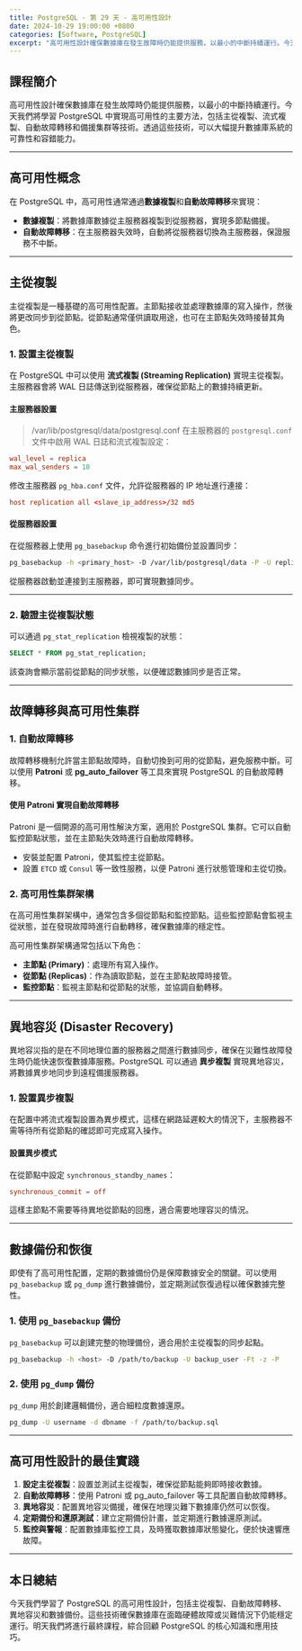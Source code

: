 ```yaml
---
title: PostgreSQL - 第 29 天 - 高可用性設計
date: 2024-10-29 19:00:00 +0800
categories: [Software, PostgreSQL]
excerpt: "高可用性設計確保數據庫在發生故障時仍能提供服務，以最小的中斷持續運行。今天我們將學習 PostgreSQL 中實現高可用性的主要方法，包括主從複製、流式複製、自動故障轉移和備援集群等技術。透過這些技術，可以大幅提升數據庫系統的可靠性和容錯能力。"
---
```


## 課程簡介
高可用性設計確保數據庫在發生故障時仍能提供服務，以最小的中斷持續運行。今天我們將學習 PostgreSQL 中實現高可用性的主要方法，包括主從複製、流式複製、自動故障轉移和備援集群等技術。透過這些技術，可以大幅提升數據庫系統的可靠性和容錯能力。

---

## 高可用性概念

在 PostgreSQL 中，高可用性通常通過**數據複製**和**自動故障轉移**來實現：

- **數據複製**：將數據庫數據從主服務器複製到從服務器，實現多節點備援。
- **自動故障轉移**：在主服務器失效時，自動將從服務器切換為主服務器，保證服務不中斷。

---

## 主從複製

主從複製是一種基礎的高可用性配置。主節點接收並處理數據庫的寫入操作，然後將更改同步到從節點。從節點通常僅供讀取用途，也可在主節點失效時接替其角色。

### 1. 設置主從複製

在 PostgreSQL 中可以使用 **流式複製 (Streaming Replication)** 實現主從複製。主服務器會將 WAL 日誌傳送到從服務器，確保從節點上的數據持續更新。

#### 主服務器設置
> /var/lib/postgresql/data/postgresql.conf
在主服務器的 `postgresql.conf` 文件中啟用 WAL 日誌和流式複製設定：

```conf
wal_level = replica
max_wal_senders = 10
```

修改主服務器 `pg_hba.conf` 文件，允許從服務器的 IP 地址進行連接：

```conf
host replication all <slave_ip_address>/32 md5
```

#### 從服務器設置

在從服務器上使用 `pg_basebackup` 命令進行初始備份並設置同步：

```bash
pg_basebackup -h <primary_host> -D /var/lib/postgresql/data -P -U replication_user --wal-method=stream
```

從服務器啟動並連接到主服務器，即可實現數據同步。

---

### 2. 驗證主從複製狀態

可以通過 `pg_stat_replication` 檢視複製的狀態：

```sql
SELECT * FROM pg_stat_replication;
```

該查詢會顯示當前從節點的同步狀態，以便確認數據同步是否正常。

---

## 故障轉移與高可用性集群

### 1. 自動故障轉移

故障轉移機制允許當主節點故障時，自動切換到可用的從節點，避免服務中斷。可以使用 **Patroni** 或 **pg_auto_failover** 等工具來實現 PostgreSQL 的自動故障轉移。

#### 使用 Patroni 實現自動故障轉移

Patroni 是一個開源的高可用性解決方案，適用於 PostgreSQL 集群。它可以自動監控節點狀態，並在主節點失效時進行自動故障轉移。

- 安裝並配置 Patroni，使其監控主從節點。
- 設置 `ETCD` 或 `Consul` 等一致性服務，以便 Patroni 進行狀態管理和主從切換。

### 2. 高可用性集群架構

在高可用性集群架構中，通常包含多個從節點和監控節點。這些監控節點會監視主從狀態，並在發現故障時進行自動轉移，確保數據庫的穩定性。

高可用性集群架構通常包括以下角色：

- **主節點 (Primary)**：處理所有寫入操作。
- **從節點 (Replicas)**：作為讀取節點，並在主節點故障時接管。
- **監控節點**：監視主節點和從節點的狀態，並協調自動轉移。

---

## 異地容災 (Disaster Recovery)

異地容災指的是在不同地理位置的服務器之間進行數據同步，確保在災難性故障發生時仍能快速恢復數據庫服務。PostgreSQL 可以通過 **異步複製** 實現異地容災，將數據異步地同步到遠程備援服務器。

### 1. 設置異步複製

在配置中將流式複製設置為異步模式，這樣在網路延遲較大的情況下，主服務器不需等待所有從節點的確認即可完成寫入操作。

#### 設置異步模式

在從節點中設定 `synchronous_standby_names`：

```conf
synchronous_commit = off
```

這樣主節點不需要等待異地從節點的回應，適合需要地理容災的情況。

---

## 數據備份和恢復

即使有了高可用性配置，定期的數據備份仍是保障數據安全的關鍵。可以使用 `pg_basebackup` 或 `pg_dump` 進行數據備份，並定期測試恢復過程以確保數據完整性。

### 1. 使用 `pg_basebackup` 備份

`pg_basebackup` 可以創建完整的物理備份，適合用於主從複製的同步起點。

```bash
pg_basebackup -h <host> -D /path/to/backup -U backup_user -Ft -z -P
```

### 2. 使用 `pg_dump` 備份

`pg_dump` 用於創建邏輯備份，適合細粒度數據還原。

```bash
pg_dump -U username -d dbname -f /path/to/backup.sql
```

---

## 高可用性設計的最佳實踐

1. **設定主從複製**：設置並測試主從複製，確保從節點能夠即時接收數據。
2. **自動故障轉移**：使用 Patroni 或 pg_auto_failover 等工具配置自動故障轉移。
3. **異地容災**：配置異地容災備援，確保在地理災難下數據庫仍然可以恢復。
4. **定期備份和還原測試**：建立定期備份計畫，並定期進行數據還原測試。
5. **監控與警報**：配置數據庫監控工具，及時獲取數據庫狀態變化，便於快速響應故障。

---

## 本日總結
今天我們學習了 PostgreSQL 的高可用性設計，包括主從複製、自動故障轉移、異地容災和數據備份。這些技術確保數據庫在面臨硬體故障或災難情況下仍能穩定運行。明天我們將進行最終課程，綜合回顧 PostgreSQL 的核心知識和應用技巧。
